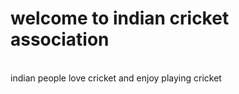 # welcome to indian cricket association 
<br>indian people love cricket and enjoy playing cricket 
<title>Welcome to the nation where commmon people live </title>

